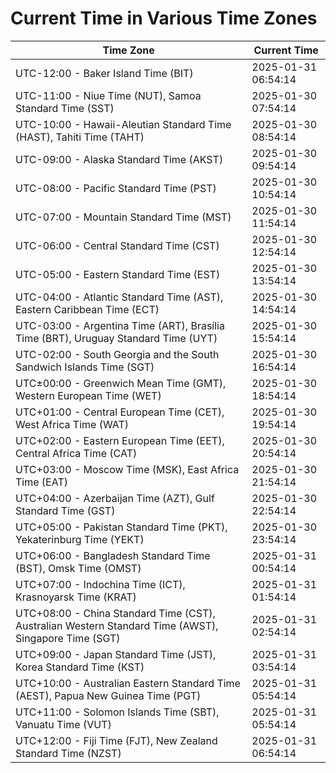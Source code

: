 # Current Time in Various Time Zones

| Time Zone | Current Time |
|-----------|--------------|
| UTC-12:00 - Baker Island Time (BIT) | 2025-01-31 06:54:14 |
| UTC-11:00 - Niue Time (NUT), Samoa Standard Time (SST) | 2025-01-30 07:54:14 |
| UTC-10:00 - Hawaii-Aleutian Standard Time (HAST), Tahiti Time (TAHT) | 2025-01-30 08:54:14 |
| UTC-09:00 - Alaska Standard Time (AKST) | 2025-01-30 09:54:14 |
| UTC-08:00 - Pacific Standard Time (PST) | 2025-01-30 10:54:14 |
| UTC-07:00 - Mountain Standard Time (MST) | 2025-01-30 11:54:14 |
| UTC-06:00 - Central Standard Time (CST) | 2025-01-30 12:54:14 |
| UTC-05:00 - Eastern Standard Time (EST) | 2025-01-30 13:54:14 |
| UTC-04:00 - Atlantic Standard Time (AST), Eastern Caribbean Time (ECT) | 2025-01-30 14:54:14 |
| UTC-03:00 - Argentina Time (ART), Brasília Time (BRT), Uruguay Standard Time (UYT) | 2025-01-30 15:54:14 |
| UTC-02:00 - South Georgia and the South Sandwich Islands Time (SGT) | 2025-01-30 16:54:14 |
| UTC±00:00 - Greenwich Mean Time (GMT), Western European Time (WET) | 2025-01-30 18:54:14 |
| UTC+01:00 - Central European Time (CET), West Africa Time (WAT) | 2025-01-30 19:54:14 |
| UTC+02:00 - Eastern European Time (EET), Central Africa Time (CAT) | 2025-01-30 20:54:14 |
| UTC+03:00 - Moscow Time (MSK), East Africa Time (EAT) | 2025-01-30 21:54:14 |
| UTC+04:00 - Azerbaijan Time (AZT), Gulf Standard Time (GST) | 2025-01-30 22:54:14 |
| UTC+05:00 - Pakistan Standard Time (PKT), Yekaterinburg Time (YEKT) | 2025-01-30 23:54:14 |
| UTC+06:00 - Bangladesh Standard Time (BST), Omsk Time (OMST) | 2025-01-31 00:54:14 |
| UTC+07:00 - Indochina Time (ICT), Krasnoyarsk Time (KRAT) | 2025-01-31 01:54:14 |
| UTC+08:00 - China Standard Time (CST), Australian Western Standard Time (AWST), Singapore Time (SGT) | 2025-01-31 02:54:14 |
| UTC+09:00 - Japan Standard Time (JST), Korea Standard Time (KST) | 2025-01-31 03:54:14 |
| UTC+10:00 - Australian Eastern Standard Time (AEST), Papua New Guinea Time (PGT) | 2025-01-31 05:54:14 |
| UTC+11:00 - Solomon Islands Time (SBT), Vanuatu Time (VUT) | 2025-01-31 05:54:14 |
| UTC+12:00 - Fiji Time (FJT), New Zealand Standard Time (NZST) | 2025-01-31 06:54:14 |
